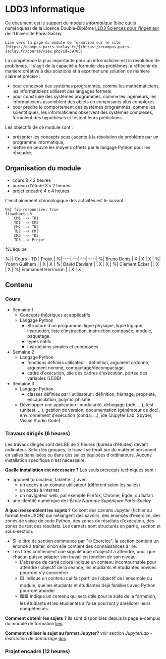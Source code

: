 # LDD3 Informatique

Ce document est le support du module *informatique* (bloc outils numériques) de la Licence Double-Diplôme [LLD3 Sciences pour l'ingénieur](https://www.universite-paris-saclay.fr/formation/licence-double-diplome/mathematiques-physique-et-sciences-pour-lingenieur/ldd3-sciences-pour-lingenieur) de l'Université Paris-Saclay. 

```{note}
Lien vers la page du module de formation sur le site [https://ecampus.paris-saclay.fr/](https://ecampus.paris-saclay.fr/course/view.php?id=39705)
```

La compétence la plus importante pour un informaticien est la résolution de problèmes. Il s'agit de la capacité à formuler des problèmes, à réfléchir de manière créative à des solutions et à exprimer une solution de manière claire et précise :
- pour concevoir des systèmes programmés, comme les mathématiciens, les informaticiens utilisent des langages formels
- pour construire des systèmes programmés, comme les ingénieurs, les informaticiens assemblent des objets en composants plus complexes
- pour prédire le comportement des systèmes programmés, comme les scientifiques, les informaticiens observent des systèmes complexes, formulent des hypothèses et testent leurs prédictions.

Les objectifs de ce module sont :
- présenter les concepts sous-jacents à la résolution de problème par un programme informatique,
- mettre en oeuvre les moyens offerts par le langage Python pour les résoudre.

## Organisation du module

- cours 3 x 2 heures
- bureau d'étude 3 x 2 heures
- projet encadré 4 x 4 heures

L'enchainement chronologique des activités est le suivant :

````{mermaid}
%%| fig-responsive: true
flowchart LR
    CM1 --> TD1
    TD1 --> CM2
    CM2 --> TD2
    TD2 --> CM3
    CM3 --> TD3
    TD3 --> Projet
````

%L'équipe

%| | Cours | TD | Projet |
%|----|:--:|:--:|:---:|
%| Bruno Denis | X | X | X |
%| Yoann Guilhem | | X | X |
%| David Eteviant | | X | X |
%| Clément Ecker | | X | X |
%| Emmanuel Herrmann | | X | X |

## Contenu

### Cours 

- Semaine 1 
    - Concepts théoriques et applicatifs
    - Langage Python
        - Structure d'un programme: ligne physique, ligne logique, instruction, liste d'instruction, instruction composée, module, paquetage.
        - types natifs 
        - instructions simples et composées
- Semaine 2
    - Langage Python
        - fonctions définies utilisateur : définition, argument ordonné, argument nommé, compactage/décompactage
        - cadre d'exécution, pile des cadres d'exécution, portée des variables (LEGB)
- Semaine 3
    - Langage Python
        - classes définies par l'utilisateur : définition, héritage, propriété, encapsulation, polymorphisme
    - Développer une application : modularité, débogage (pdb, …), test (unitest, …), gestion de version, documentation (générateur de doc), environnement d’exécution (conda, …), ide (Jupyter Lab, Spyder, Visual Studio Code)

### Travaux dirigés (6 heures)

Les travaux dirigés sont des BE de 2 heures (bureau d'études) devant ordinateur. Selon les groupes, le travail se ferait sur du matériel personnel en salles banalisées ou dans des salles équipées d'ordinateurs. Aucune installation spécifique n'est nécessaire.

**Quelle installation est nécessaire ?** Les seuls prérequis techniques sont :
- appareil (ordinateur, tablette...) avec
    - un accès à un compte utilisateur (différent selon les salles)
    - un accès à internet
    - un navigateur web, par exemple Firefox, Chrome, Egde, ou Safari.
- une identité numérique de l'*École Normale Supérieure Paris-Saclay*

**A quoi ressemblent les sujets ?** Ce sont des carnets Jupyter (fichier au format texte JSON) qui mélangent des savoirs, des énoncés d'exercice, des zones de saisie de code Python, des zones de résultats d'exécution, des zones de test des résultats. Les carnets sont structurés en partie, section et sous-section.
- Si le titre de section commence par "⚙️ Exercice", la section contient un énoncé à traiter, sinon elle contient des connaissances à lire.
- Les titres contiennent une signalétique d'objectif à attendre, pour que chacun puisse adapter son travail en fonction de son niveau.
  - L'absence de carré coloré indique un contenu incontournable pour attendre l'objectif de la séance, les étudiants et étudiantes novices pourront s'y concentrer
  - 🟨 indique un contenu qui fait parti de l'objectif de l'ensemble du module, que les étudiants et étudiantes déjà familiers avec Python pourront aborder
  - 🟥🟥 indique un contenu qui sera utile pour la suite de la formation, les étudiants et les étudiantes à l'aise pourront y améliorer leurs compétences.


**Comment obtenir les sujets ?** Ils sont disponibles depuis la page e-campus du module de formation [lien](https://ecampus.paris-saclay.fr/course/view.php?id=39705). 


**Comment utiliser le sujet au format Jupyter?** voir section *JupyterLab - Instruction de démarrage* 
[doc](./9a_jupyterlab_instructions.md)


### Projet encadré (12 heures)



